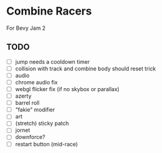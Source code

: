 # Combine Racers

For Bevy Jam 2

## TODO

- [ ] jump needs a cooldown timer
- [ ] collision with track and combine body should reset trick
- [ ] audio
- [ ] chrome audio fix
- [ ] webgl flicker fix (if no skybox or parallax)
- [ ] azerty
- [ ] barrel roll
- [ ] "fakie" modifier
- [ ] art
- [ ] (stretch) sticky patch
- [ ] jornet
- [ ] downforce?
- [ ] restart button (mid-race)

